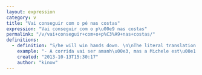 ```yaml
---
layout: expression
category: v
title: "Vai conseguir com o pé nas costas"
expression: "Vai conseguir com o p\u00e9 nas costas"
permalink: "/v/vai+conseguir+com+o+p%C3%A9+nas+costas/"
definitions:
  - definition: "S/he will win hands down. \n\nThe literal translation would be something like s/he will win with his/her foot on his/her back."
    example: "- A corrida vai ser amanh\u00e3, mas a Michele est\u00e1 t\u00e3o nervosa. O que fa\u00e7o?\n- N\u00e3o se preocupe que ela vai conseguir com o p\u00e9 nas costas."
    created: "2013-10-13T15:30:17"
    author: "kinow"
---
```

